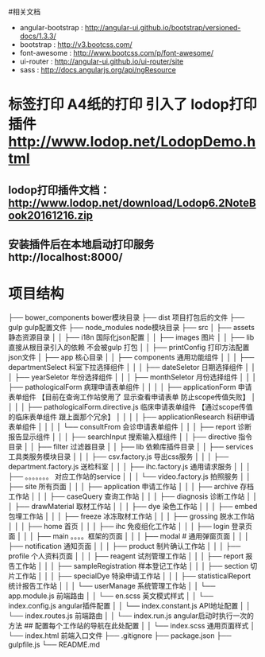 #相关文档
- angular-bootstrap : http://angular-ui.github.io/bootstrap/versioned-docs/1.3.3/
- bootstrap : http://v3.bootcss.com/
- font-awesome : http://www.bootcss.com/p/font-awesome/
- ui-router : http://angular-ui.github.io/ui-router/site
- sass : http://docs.angularjs.org/api/ngResource

# 标签打印 A4纸的打印 引入了 lodop打印插件 http://www.lodop.net/LodopDemo.html 
## lodop打印插件文档： http://www.lodop.net/download/Lodop6.2NoteBook20161216.zip
## 安装插件后在本地启动打印服务 http://localhost:8000/


# 项目结构
├── bower_components               bower模块目录
├── dist                   项目打包后的文件
├── gulp                       gulp配置文件
├── node_modules               node模块目录
├── src
│   ├── assets                  静态资源目录
│   │   ├── i18n               国际化json配置
│   │   ├── images             图片
│   │   ├── lib                直接从根目录引入的依赖 不会被gulp 打包
│   │   ├── printConfig        打印方法配置json文件
│   ├── app                     核心目录
│   │   ├── components         通用功能组件
│   │   │   ├── departmentSelect              科室下拉选择组件
│   │   │   ├── dateSeletor                   日期选择组件
│   │   │   ├── yearSeletor                   年份选择组件
│   │   │   ├── monthSeletor                  月份选择组件
│   │   │   ├── pathologicalForm              病理申请表单组件
│   │   │   │   ├── applicationForm                       申请表单组件     【目前在查询工作站使用了 显示查看申请表单 防止scope传值失败】
│   │   │   │   ├── pathologicalForm.directive.js         临床申请表单组件 【通过scope传值的临床表单组件 跟上面那个冗余】
│   │   │   │   ├── applicationResearch     科研申请表单组件
│   │   │   │   └── consultFrom             会诊申请表单组件
│   │   │   ├── report                       诊断报告显示组件
│   │   │   ├── searchInput                   搜索输入框组件
│   │   ├── directive          指令目录
│   │   ├── filter             过滤器目录
│   │   ├── lib                依赖库插件目录
│   │   ├── services              工具类服务模块目录
│   │   │   ├── csv.factory.js       导出css服务
│   │   │   ├── department.factory.js      送检科室
│   │   │   ├── ihc.factory.js          通用请求服务 
│   │   │   ├── 。。。。。。。          对应工作站的service
│   │   │   └── video.factory.js        拍照服务
│   │   ├── site              所有页面
│   │   │   ├── application       申请工作站
│   │   │   ├── archive           存档工作站
│   │   │   ├── caseQuery         查询工作站
│   │   │   ├── diagnosis         诊断工作站
│   │   │   ├── drawMaterial      取材工作站
│   │   │   ├── dye               染色工作站
│   │   │   ├── embed             包埋工作站
│   │   │   ├── freeze            冰冻取材工作站
│   │   │   ├── grossing          脱水工作站
│   │   │   ├── home              首页
│   │   │   ├── ihc               免疫组化工作站
│   │   │   ├── login             登录页面
│   │   │   ├── main              。。。。框架的页面
│   │   │   ├── modal             # 通用弹窗页面
│   │   │   ├── notification        通知页面
│   │   │   ├── product             制片确认工作站
│   │   │   ├── profile             个人资料页面
│   │   │   ├── reagent             试剂管理工作站
│   │   │   ├── report              报告工作站
│   │   │   ├── sampleRegistration             样本登记工作站
│   │   │   ├── section             切片工作站
│   │   │   ├── specialDye          特染申请工作站
│   │   │   ├── statisticalReport   统计报告工作站
│   │   │   └── userManage        系统管理工作站
│   │   └── app.module.js          前端路由
│   │   └── en.scss             英文模式样式
│   │   └── index.config.js          angular插件配置
│   │   └── index.constant.js        API地址配置
│   │   └── index.routes.js          前端路由
│   │   └── index.run.js        angular启动时执行一次的方法  ## 配置每个工作站的导航在此处配置
│   │   └── index.scss          通用页面样式
│   └── index.html              前端入口文件
├── .gitignore
├── package.json
├── gulpfile.js
└── README.md
